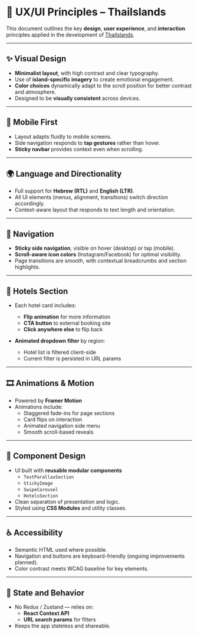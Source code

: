 # 🎨 UX/UI Principles – ThaiIslands

This document outlines the key **design**, **user experience**, and **interaction** principles applied in the development of [ThaiIslands](https://thaiislands.vercel.app).

---

## ✨ Visual Design

- **Minimalist layout**, with high contrast and clear typography.
- Use of **island-specific imagery** to create emotional engagement.
- **Color choices** dynamically adapt to the scroll position for better contrast and atmosphere.
- Designed to be **visually consistent** across devices.

---

## 📱 Mobile First

- Layout adapts fluidly to mobile screens.
- Side navigation responds to **tap gestures** rather than hover.
- **Sticky navbar** provides context even when scrolling.

---

## 🌍 Language and Directionality

- Full support for **Hebrew (RTL)** and **English (LTR)**.
- All UI elements (menus, alignment, transitions) switch direction accordingly.
- Context-aware layout that responds to text length and orientation.

---

## 🧭 Navigation

- **Sticky side navigation**, visible on hover (desktop) or tap (mobile).
- **Scroll-aware icon colors** (Instagram/Facebook) for optimal visibility.
- Page transitions are smooth, with contextual breadcrumbs and section highlights.

---

## 🏨 Hotels Section

- Each hotel card includes:
  - **Flip animation** for more information
  - **CTA button** to external booking site
  - **Click anywhere else** to flip back

- **Animated dropdown filter** by region:
  - Hotel list is filtered client-side
  - Current filter is persisted in URL params

---

## 🎞️ Animations & Motion

- Powered by **Framer Motion**
- Animations include:
  - Staggered fade-ins for page sections
  - Card flips on interaction
  - Animated navigation side menu
  - Smooth scroll-based reveals

---

## 🧩 Component Design

- UI built with **reusable modular components**
  - `TextParallaxSection`
  - `StickyImage`
  - `SwipeCarousel`
  - `HotelsSection`
- Clean separation of presentation and logic.
- Styled using **CSS Modules** and utility classes.

---

## ♿ Accessibility

- Semantic HTML used where possible.
- Navigation and buttons are keyboard-friendly (ongoing improvements planned).
- Color contrast meets WCAG baseline for key elements.

---

## 🧠 State and Behavior

- No Redux / Zustand — relies on:
  - **React Context API**
  - **URL search params** for filters
- Keeps the app stateless and shareable.